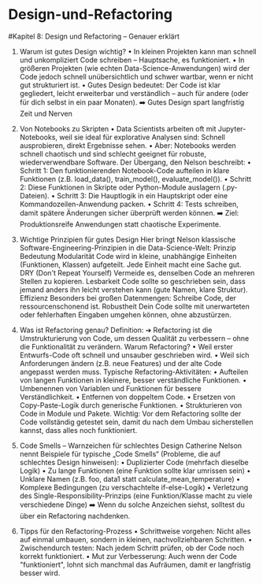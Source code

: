 # Design-und-Refactoring
#Kapitel 8: Design und Refactoring – Genauer erklärt
1. Warum ist gutes Design wichtig?
•	In kleinen Projekten kann man schnell und unkompliziert Code schreiben – Hauptsache, es funktioniert.
•	In größeren Projekten (wie echten Data-Science-Anwendungen) wird der Code jedoch schnell unübersichtlich und schwer wartbar, wenn er nicht gut strukturiert ist.
•	Gutes Design bedeutet: Der Code ist klar gegliedert, leicht erweiterbar und verständlich – auch für andere (oder für dich selbst in ein paar Monaten).
➡️ Gutes Design spart langfristig Zeit und Nerven

2. Von Notebooks zu Skripten
•	Data Scientists arbeiten oft mit Jupyter-Notebooks, weil sie ideal für explorative Analysen sind: Schnell ausprobieren, direkt Ergebnisse sehen.
•	Aber: Notebooks werden schnell chaotisch und sind schlecht geeignet für robuste, wiederverwendbare Software.
Der Übergang, den Nelson beschreibt:
•	Schritt 1: Den funktionierenden Notebook-Code aufteilen in klare Funktionen (z.B. load_data(), train_model(), evaluate_model()).
•	Schritt 2: Diese Funktionen in Skripte oder Python-Module auslagern (.py-Dateien).
•	Schritt 3: Die Hauptlogik in ein Hauptskript oder eine Kommandozeilen-Anwendung packen.
•	Schritt 4: Tests schreiben, damit spätere Änderungen sicher überprüft werden können.
➡️ Ziel: Produktionsreife Anwendungen statt chaotische Experimente.


3. Wichtige Prinzipien für gutes Design
Hier bringt Nelson klassische Software-Engineering-Prinzipien in die Data-Science-Welt:
Prinzip	Bedeutung
Modularität	Code wird in kleine, unabhängige Einheiten (Funktionen, Klassen) aufgeteilt. Jede Einheit macht eine Sache gut.
DRY (Don't Repeat Yourself)	Vermeide es, denselben Code an mehreren Stellen zu kopieren.
Lesbarkeit	Code sollte so geschrieben sein, dass jemand anders ihn leicht verstehen kann (gute Namen, klare Struktur).
Effizienz	Besonders bei großen Datenmengen: Schreibe Code, der ressourcenschonend ist.
Robustheit	Dein Code sollte mit unerwarteten oder fehlerhaften Eingaben umgehen können, ohne abzustürzen.


4. Was ist Refactoring genau?
Definition:
➔ Refactoring ist die Umstrukturierung von Code, um dessen Qualität zu verbessern – ohne die Funktionalität zu verändern.
Warum Refactoring?
•	Weil erster Entwurfs-Code oft schnell und unsauber geschrieben wird.
•	Weil sich Anforderungen ändern (z.B. neue Features) und der alte Code angepasst werden muss.
Typische Refactoring-Aktivitäten:
•	Aufteilen von langen Funktionen in kleinere, besser verständliche Funktionen.
•	Umbenennen von Variablen und Funktionen für bessere Verständlichkeit.
•	Entfernen von doppeltem Code.
•	Ersetzen von Copy-Paste-Logik durch generische Funktionen.
•	Strukturieren von Code in Module und Pakete.
Wichtig:
Vor dem Refactoring sollte der Code vollständig getestet sein, damit du nach dem Umbau sicherstellen kannst, dass alles noch funktioniert.




5. Code Smells – Warnzeichen für schlechtes Design
Catherine Nelson nennt Beispiele für typische „Code Smells“ (Probleme, die auf schlechtes Design hinweisen):
•	Duplizierter Code (mehrfach dieselbe Logik)
•	Zu lange Funktionen (eine Funktion sollte klar umrissen sein)
•	Unklare Namen (z.B. foo, data1 statt calculate_mean_temperature)
•	Komplexe Bedingungen (zu verschachtelte if-else-Logik)
•	Verletzung des Single-Responsibility-Prinzips (eine Funktion/Klasse macht zu viele verschiedene Dinge)
➡️ Wenn du solche Anzeichen siehst, solltest du über ein Refactoring nachdenken.

6. Tipps für den Refactoring-Prozess
•	Schrittweise vorgehen: Nicht alles auf einmal umbauen, sondern in kleinen, nachvollziehbaren Schritten.
•	Zwischendurch testen: Nach jedem Schritt prüfen, ob der Code noch korrekt funktioniert.
•	Mut zur Verbesserung: Auch wenn der Code "funktioniert", lohnt sich manchmal das Aufräumen, damit er langfristig besser wird.
